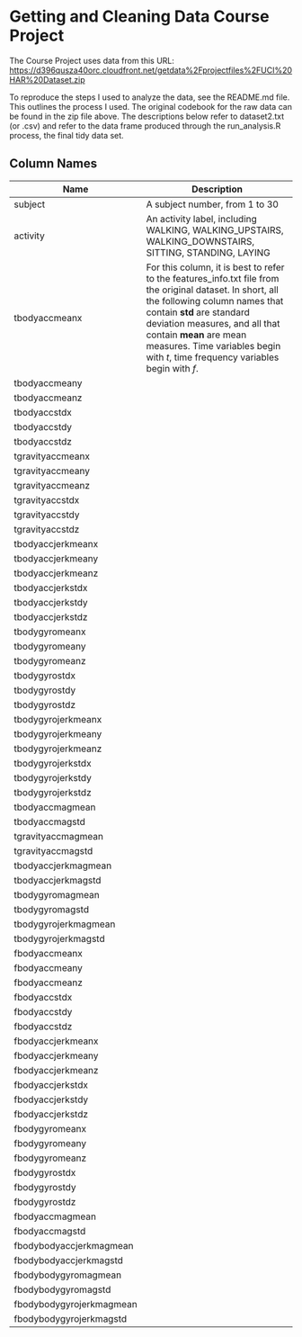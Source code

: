 # Getting and Cleaning Data Course Project

The Course Project uses data from this URL: https://d396qusza40orc.cloudfront.net/getdata%2Fprojectfiles%2FUCI%20HAR%20Dataset.zip 

To reproduce the steps I used to analyze the data, see the README.md file.  This outlines the process I used.  The 
original codebook for the raw data can be found in the zip file above.  The descriptions below refer to dataset2.txt (or .csv) and refer to the data frame produced through the run_analysis.R process, the final tidy data set.

## Column Names

| Name        | Description |
|------------|------------------------------------------|
|subject | A subject number, from 1 to 30|
|activity | An activity label, including WALKING, WALKING_UPSTAIRS, WALKING_DOWNSTAIRS, SITTING, STANDING, LAYING |
|tbodyaccmeanx | For this column, it is best to refer to the features_info.txt file from the original dataset.  In short, all the following column names that contain  **std** are standard deviation measures, and all that contain **mean** are mean measures. Time variables begin with *t*, time frequency variables begin with *f*. |
|tbodyaccmeany ||
|tbodyaccmeanz ||
|tbodyaccstdx ||
|tbodyaccstdy ||
|tbodyaccstdz||
|tgravityaccmeanx||
|tgravityaccmeany||
|tgravityaccmeanz||
|tgravityaccstdx||
|tgravityaccstdy||
|tgravityaccstdz||
|tbodyaccjerkmeanx||
|tbodyaccjerkmeany||
|tbodyaccjerkmeanz||
|tbodyaccjerkstdx||
|tbodyaccjerkstdy||
|tbodyaccjerkstdz||
|tbodygyromeanx||
|tbodygyromeany||
|tbodygyromeanz||
|tbodygyrostdx||
|tbodygyrostdy||
|tbodygyrostdz||
|tbodygyrojerkmeanx||
|tbodygyrojerkmeany||
|tbodygyrojerkmeanz||
|tbodygyrojerkstdx||
|tbodygyrojerkstdy||
|tbodygyrojerkstdz||
|tbodyaccmagmean||
|tbodyaccmagstd||
|tgravityaccmagmean||
|tgravityaccmagstd||
|tbodyaccjerkmagmean||
|tbodyaccjerkmagstd||
|tbodygyromagmean||
|tbodygyromagstd||
|tbodygyrojerkmagmean||
|tbodygyrojerkmagstd||
|fbodyaccmeanx||
|fbodyaccmeany||
|fbodyaccmeanz||
|fbodyaccstdx||
|fbodyaccstdy||
|fbodyaccstdz||
|fbodyaccjerkmeanx||
|fbodyaccjerkmeany||
|fbodyaccjerkmeanz||
|fbodyaccjerkstdx||
|fbodyaccjerkstdy||
|fbodyaccjerkstdz||
|fbodygyromeanx||
|fbodygyromeany||
|fbodygyromeanz||
|fbodygyrostdx||
|fbodygyrostdy||
|fbodygyrostdz||
|fbodyaccmagmean||
|fbodyaccmagstd||
|fbodybodyaccjerkmagmean||
|fbodybodyaccjerkmagstd||
|fbodybodygyromagmean||
|fbodybodygyromagstd||
|fbodybodygyrojerkmagmean||
|fbodybodygyrojerkmagstd||
